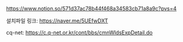 https://www.notion.so/571d37ac78b44f468a34583cb71a8a9c?pvs=4

설치파일 링크: https://naver.me/5UEfwDXT

cq-net: https://c.q-net.or.kr/cont/bbs/cmnWldsExpDetail.do